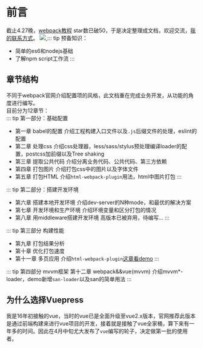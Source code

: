 # 前言

截止4.27晚，[webpack教程](https://github.com/dingjiamughal/webpack3.0-note) star数已破50，于是决定整理成文档，欢迎交流，[我的联系方式](https://www.xhrsama.com/aboutme/)。
<a href="https://github.com/dingjiamughal/webpack3.0-note">
  <img src="https://img.shields.io/github/stars/dingjiamughal/webpack3.0-note.svg?style=social&label=Star">
</a>
::: tip 预备知识：
- 简单的es6和nodejs基础
- 了解npm script工作流
:::

## 章节结构
不同于webpack官网介绍配置项的风格，此文档重在完成业务开发，从功能的角度进行编写。 <br>
目前分为12章节：<br>
::: tip 第一部分：基础配置
* 第一章 babel的配置 介绍工程构建入口文件以及`.js`后缀文件的处理，eslint的配置
* 第二章 处理css 介绍css处理器，less/sass/stylus预处理编译loader的配置，postcss加前缀以及Tree shaking
* 第三章 提取公共代码 介绍分离业务代码、公共代码、第三方依赖
* 第四章 打包图片 介绍打包css中的图片以及字体文件
* 第五章 打包HTML 介绍`html-webpack-plugin`用法，html中图片打包
:::

::: tip 第二部分：搭建开发环境
* 第六章 搭建本地开发环境 介绍dev-server的N种mode，和最优的解决方案
* 第七章 开发环境和生产环境 介绍环境变量和区分打包的情况
* 第八章 用middleware搭建开发环境 高版本已被弃用，待编写...
:::

<demo-1 title="以下部分未完成"></demo-1>

::: tip 第三部分 构建性能
* 第九章 打包结果分析
* 第十章 优化打包速度
* 第十一章 多页应用 介绍`html-webpack-plugin`[这章看demo](https://github.com/dingjiamughal/webpack3.0-note/tree/master/muti-page-demo)
:::

::: tip 第四部分 mvvm框架
第十二章 webpack&&vue(mvvm) 介绍mvvm*-loader，demo新增`san-loader`以及san的简单用法
:::

## 为什么选择Vuepress
我是16年初接触的vue，当时的vue已是全面升级至vue2.x版本，官网推荐此版本是通过前端构建来进行vue项目的开发，接着就是接触了vue全家桶，算下来有一年多的时间。因此在4月中旬尤大发布了`vue`编写的轮子，决定做第一批的使用者。
